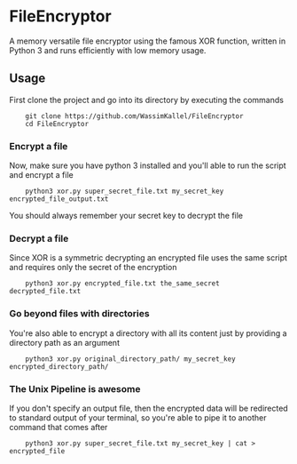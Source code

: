 # FileEncryptor
A memory versatile file encryptor using the famous XOR function, written in Python 3 and runs efficiently with low memory usage.

## Usage

First clone the project and go into its directory by executing the commands

```shell
	git clone https://github.com/WassimKallel/FileEncryptor
	cd FileEncryptor
```

### Encrypt a file
Now, make sure you have python 3 installed and you'll able to run the script and encrypt a file

```shell
	python3 xor.py super_secret_file.txt my_secret_key encrypted_file_output.txt
```
You should always remember your secret key to decrypt the file


### Decrypt a file
Since XOR is a symmetric decrypting an encrypted file uses the same script and requires only the secret of the encryption

```shell
	python3 xor.py encrypted_file.txt the_same_secret decrypted_file.txt
```

### Go beyond files with directories
You're also able to encrypt a directory with all its content just by providing a directory path as an argument

```shell
	python3 xor.py original_directory_path/ my_secret_key encrypted_directory_path/
```

### The Unix Pipeline is awesome
If you don't specify an output file, then the encrypted data will be redirected to standard output of your terminal, so you're able to pipe it to another command that comes after
```shell
	python3 xor.py super_secret_file.txt my_secret_key | cat > encrypted_file
```